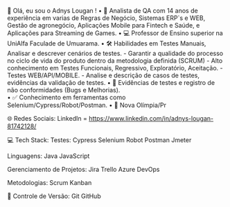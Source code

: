 👋 Olá, eu sou o Adnys Lougan !
• 🎯 Analista de QA com 14 anos de experiência em varias de Regras de Negócio, Sistemas ERP`s e WEB, Gestão de agronegócio, Aplicações Mobile para Fintech e Saúde, e Aplicações para Streaming de Games. 
• 💻 Professor de Ensino superior na UniAlfa Faculade de Umuarama.
• 🛠️ Habilidades em Testes Manuais, Analisar e descrever cenários de testes.
    - Garantir a qualidade do processo no ciclo de vida do produto dentro da metodologia definida (SCRUM)
    - Alto conhecimento em Testes Funcionais, Regressivo, Exploratório, Aceitação.
    - Testes WEB/API/MOBILE.
    - Analise e descrição de casos de testes, evidências da validação de testes.
• 🐛 Evidências de testes e registro de não conformidades (Bugs e Melhorias).    
• ✅ Conhecimento em ferramentas como Selenium/Cypress/Robot/Postman.
• 📍 Nova Olímpia/Pr

🌐 Redes Sociais:
LinkedIn = https://www.linkedin.com/in/adnys-lougan-81742128/

💻 Tech Stack:
Testes:
Cypress Selenium Robot Postman Jmeter 

Linguagens:
Java JavaScript

Gerenciamento de Projetos:
Jira Trello Azure DevOps

Metodologias:
Scrum Kanban

🔧 Controle de Versão:
Git GitHub

